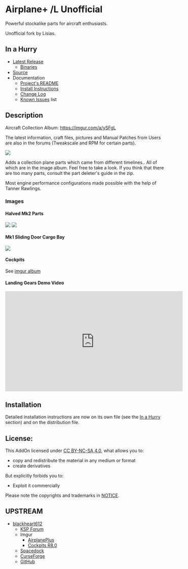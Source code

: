 # Airplane+ /L Unofficial

Powerful stockalike parts for aircraft enthusiasts.

Unofficial fork by Lisias.


## In a Hurry

* [Latest Release](https://github.com/net-lisias-kspu/AirplanePlus/releases)
	+ [Binaries](https://gitlab.com/net-lisias-ksph/AirplanePlus/-/tree/Archive)
* [Source](https://github.com/net-lisias-kspu/AirplanePlus)
* Documentation
	+ [Project's README](https://github.com/net-lisias-kspu/AirplanePlus/blob/master/README.md)
	+ [Install Instructions](https://github.com/net-lisias-kspu/AirplanePlus/blob/master/INSTALL.md)
	+ [Change Log](./CHANGE_LOG.md)
	+ [Known Issues](./KNOWN_ISSUES.md) list


## Description

Aircraft Collection Album: https://imgur.com/a/ySFgL

The latest information, craft files, pictures and Manual Patches from Users are also in the forums (Tweakscale and RPM for certain parts).

![](./Docs/imgs/f2SCfef.jpg)

Adds a collection plane parts which came from different timelines.. All of which are in the image album. Feel free to take a look. If you think that there are too many parts, consult the part deleter's guide in the zip.

Most engine performance configurations made possible with the help of Tanner Rawlings.

### Images

#### Halved Mk2 Parts

![](./Docs/imgs/YAbTGlr.png)
![](./Docs/imgs/694onwt.jpg)

#### Mk1 Sliding Door Cargo Bay

![](./Docs/imgs/fWmo8cb.gif)

#### Cockpits

See [imgur album](http://imgur.com/a/q3FAx)

#### Landing Gears Demo Video

<iframe width="560" height="315" src="https://www.youtube.com/embed/WVW5x16ZSCA" title="YouTube video player" frameborder="0" allow="accelerometer; autoplay; clipboard-write; encrypted-media; gyroscope; picture-in-picture" allowfullscreen></iframe>


## Installation

Detailed installation instructions are now on its own file (see the [In a Hurry](#in-a-hurry) section) and on the distribution file.


## License:

This AddOn licensed under [CC BY-NC-SA 4.0](https://creativecommons.org/licenses/by-nc-sa/4.0/?), what allows you to:

* copy and redistribute the material in any medium or format
* create derivatives
 
But explicitly forbids you to:

* Exploit it commercially

Please note the copyrights and trademarks in [NOTICE](./NOTICE).


## UPSTREAM

* [blackheart612](https://forum.kerbalspaceprogram.com/index.php?/profile/42741-blackheart612/)
	+ [KSP Forum](https://forum.kerbalspaceprogram.com/index.php?/topic/140262-14x-144-airplane-plus-r230-full-1875m-parts-crj-series-new-jet-engine-fixes-jul-20-2018/)
	+ Imgur
		- [AirplanePlus](https://imgur.com/a/6kDLM)
		- [Cockpits R8.0](https://imgur.com/a/q3FAx) 
	+ [Spacedock](https://spacedock.info/mod/716/Airplane%20Plus)
	+ [CurseForge](https://www.curseforge.com/kerbal/ksp-mods/airplane-plus)
	+ [GitHub](https://github.com/blackheart612/AirplanePlus)
